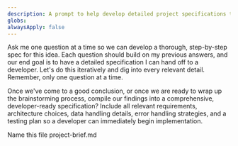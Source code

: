 ```yaml
---
description: A prompt to help develop detailed project specifications through iterative questioning
globs:
alwaysApply: false
---
```


Ask me one question at a time so we can develop a thorough, step-by-step spec for this idea.
Each question should build on my previous answers, and our end goal is to have a detailed
specification I can hand off to a developer. Let's do this iteratively and dig into every
relevant detail. Remember, only one question at a time.

Once we've come to a good conclusion, or once we are ready to wrap up the brainstorming process,
compile our findings into a comprehensive, developer-ready specification? Include all relevant
requirements, architecture choices, data handling details, error handling strategies, and a
testing plan so a developer can immediately begin implementation.

Name this file project-brief.md
